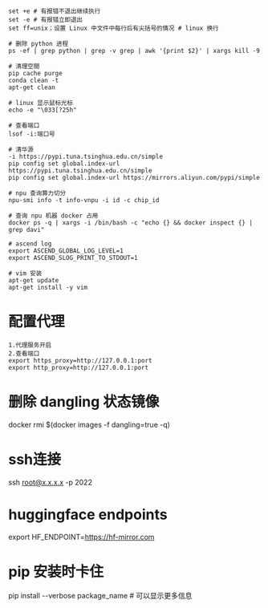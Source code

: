 ```shell

set +e # 有报错不退出继续执行
set -e # 有报错立即退出
set ff=unix；设置 Linux 中文件中每行后有尖括号的情况 # linux 换行

# 删除 python 进程
ps -ef | grep python | grep -v grep | awk '{print $2}' | xargs kill -9

# 清理空間
pip cache purge
conda clean -t
apt-get clean

# linux 显示鼠标光标
echo -e "\033[?25h"

# 查看端口
lsof -i:端口号

# 清华源
-i https://pypi.tuna.tsinghua.edu.cn/simple
pip config set global.index-url https://pypi.tuna.tsinghua.edu.cn/simple
pip config set global.index-url https://mirrors.aliyun.com/pypi/simple

# npu 查询算力切分
npu-smi info -t info-vnpu -i id -c chip_id

# 查询 npu 机器 docker 占用
docker ps -q | xargs -i /bin/bash -c "echo {} && docker inspect {} | grep davi"

# ascend log
export ASCEND_GLOBAL_LOG_LEVEL=1
export ASCEND_SLOG_PRINT_TO_STDOUT=1

# vim 安装
apt-get update
apt-get install -y vim
```

# 配置代理
```shell
1.代理服务开启
2.查看端口
export https_proxy=http://127.0.0.1:port
export http_proxy=http://127.0.0.1:port
```

# 删除 dangling 状态镜像
docker rmi $(docker images -f dangling=true -q)

# ssh连接
ssh root@x.x.x.x -p 2022

# huggingface endpoints
export HF_ENDPOINT=https://hf-mirror.com

# pip 安装时卡住
pip install --verbose package_name # 可以显示更多信息